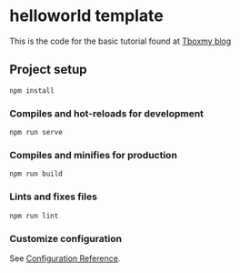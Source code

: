 # helloworld template

This is the code for the basic tutorial found at [Tboxmy blog](https://tboxmy.blogspot.com/2021/11/building-vue-single-page-application.html)

## Project setup

```
npm install
```

### Compiles and hot-reloads for development

```
npm run serve
```

### Compiles and minifies for production

```
npm run build
```

### Lints and fixes files

```
npm run lint
```

### Customize configuration

See [Configuration Reference](https://cli.vuejs.org/config/).
